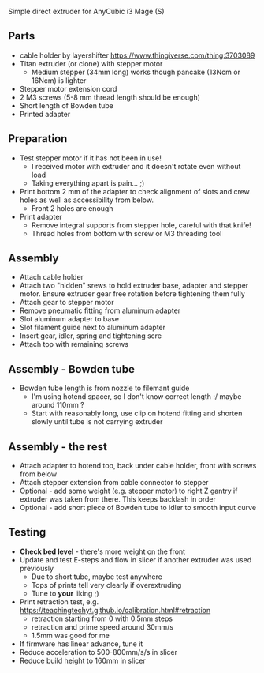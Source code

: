 Simple direct extruder for AnyCubic i3 Mage (S)

## Parts
* cable holder by layershifter https://www.thingiverse.com/thing:3703089
* Titan extruder (or clone) with stepper motor
    * Medium stepper (34mm long) works though pancake (13Ncm or 16Ncm) is lighter
* Stepper motor extension cord
* 2 M3 screws (5-8 mm thread length should be enough)
* Short length of Bowden tube
* Printed adapter

## Preparation
* Test stepper motor if it has not been in use!
    * I received motor with extruder and it doesn't rotate even without load
    * Taking everything apart is pain... ;)
* Print bottom 2 mm of the adapter to check alignment of slots and crew holes as well as accessibility from below.
    * Front 2 holes are enough
* Print adapter
    * Remove integral supports from stepper hole, careful with that knife!
    * Thread holes from bottom with screw or M3 threading tool

## Assembly
* Attach cable holder
* Attach two "hidden" srews to hold extruder base, adapter and stepper motor. Ensure extruder gear free rotation before tightening them fully
* Attach gear to stepper motor
* Remove pneumatic fitting from aluminum adapter
* Slot aluminum adapter to base
* Slot filament guide next to aluminum adapter
* Insert gear, idler, spring and tightening scre
* Attach top with remaining screws

## Assembly - Bowden tube
* Bowden tube length is from nozzle to filemant guide
    * I'm using hotend spacer, so I don't know correct length :/ maybe around 110mm ?
    * Start with reasonably long, use clip on hotend fitting and shorten slowly until tube is not carrying extruder

## Assembly - the rest
* Attach adapter to hotend top, back under cable holder, front with screws from below
* Attach stepper extension from cable connector to stepper
* Optional - add some weight (e.g. stepper motor) to right Z gantry if extruder was taken from there. This keeps backlash in order
* Optional - add short piece of Bowden tube to idler to smooth input curve

## Testing
* **Check bed level** - there's more weight on the front
* Update and test E-steps and flow in slicer if another extruder was used previously
    * Due to short tube, maybe test anywhere
    * Tops of prints tell very clearly if overextruding
    * Tune to **your** liking ;)
* Print retraction test, e.g. https://teachingtechyt.github.io/calibration.html#retraction
    * retraction starting from 0 with 0.5mm steps
    * retraction and prime speed around 30mm/s
    * 1.5mm was good for me
* If firmware has linear advance, tune it
* Reduce acceleration to 500-800mm/s/s in slicer
* Reduce build height to 160mm in slicer